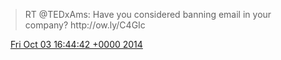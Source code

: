 > RT @TEDxAms: Have you considered banning email in your company? http://ow\.ly/C4GIc

<img src="../../media/tweet.ico" width="12" /> [Fri Oct 03 16:44:42 +0000 2014](https://twitter.com/DromerDenker/status/518079203200475138)
